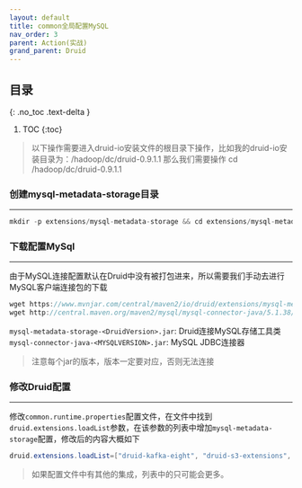 ```yaml
---
layout: default
title: common全局配置MySQL
nav_order: 3
parent: Action(实战)
grand_parent: Druid
---
```


## 目录
{: .no_toc .text-delta }

1. TOC
{:toc}

> 以下操作需要进入druid-io安装文件的根目录下操作，比如我的druid-io安装目录为：/hadoop/dc/druid-0.9.1.1 那么我们需要操作 cd /hadoop/dc/druid-0.9.1.1

### 创建mysql-metadata-storage目录

---

```java
mkdir -p extensions/mysql-metadata-storage && cd extensions/mysql-metadata-storage
```

### 下载配置MySql

---

由于MySQL连接配置默认在Druid中没有被打包进来，所以需要我们手动去进行MySQL客户端连接包的下载

```java
wget https://www.mvnjar.com/central/maven2/io/druid/extensions/mysql-metadata-storage/0.9.1/mysql-metadata-storage-0.9.1.jar
wget http://central.maven.org/maven2/mysql/mysql-connector-java/5.1.38/mysql-connector-java-5.1.38.jar
```

`mysql-metadata-storage-<DruidVersion>.jar`: Druid连接MySQL存储工具类
`mysql-connector-java-<MYSQLVERSION>.jar`: MySQL JDBC连接器

> 注意每个jar的版本，版本一定要对应，否则无法连接

### 修改Druid配置

---

修改`common.runtime.properties`配置文件，在文件中找到`druid.extensions.loadList`参数，在该参数的列表中增加`mysql-metadata-storage`配置，修改后的内容大概如下

```java
druid.extensions.loadList=["druid-kafka-eight", "druid-s3-extensions", "druid-histogram", "druid-datasketches", "druid-lookups-cached-global", "mysql-metadata-storage"]
```

> 如果配置文件中有其他的集成，列表中的只可能会更多。
